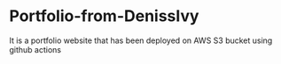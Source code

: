 # Portfolio-from-DenissIvy
It is a portfolio website that has been deployed on AWS S3 bucket using github actions
